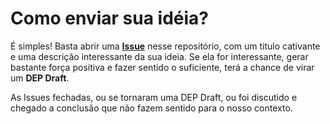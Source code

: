# Como enviar sua idéia?

É simples! Basta abrir uma [**Issue**](https://github.com/luiz-vinholi/dep-ideas/issues/new) nesse repositório, com um titulo cativante e uma descrição interessante da sua ideia.
Se ela for interessante, gerar bastante força positiva e fazer sentido o suficiente, terá a chance de virar um **DEP Draft**.  

As Issues fechadas, ou se tornaram uma DEP Draft, ou foi discutido e chegado a conclusão que não fazem sentido para o nosso contexto.
